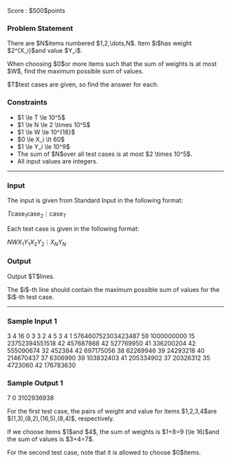 
<div>

<span>

<span>

<p>
Score : $500$points
</p>

<div>

<section>

### **Problem Statement**

<p>
There are $N$items numbered $1,2,\dots,N$.
Item $i$has weight $2^{X_i}$and value $Y_i$.
</p>

<p>
When choosing $0$or more items such that the sum of weights is at most $W$, find the maximum possible sum of values.
</p>

<p>
$T$test cases are given, so find the answer for each.
</p>

</section>

</div>

<div>

<section>

### **Constraints**

<ul>

<li>
$1 \le T \le 10^5$
</li>

<li>
$1 \le N \le 2 \times 10^5$
</li>

<li>
$1 \le W \le 10^{18}$
</li>

<li>
$0 \le X_i \lt 60$
</li>

<li>
$1 \le Y_i \le 10^9$
</li>

<li>
The sum of $N$over all test cases is at most $2 \times 10^5$.
</li>

<li>
All input values are integers.
</li>

</ul>

</section>

</div>

---

<div>

<div>

<section>

### **Input**

<p>
The input is given from Standard Input in the following format:
</p>

<div>

$T$$\text{case}_1$$\text{case}_2$$\vdots$$\text{case}_T$
</div>

<p>
Each test case is given in the following format:
</p>

<div>

$N$$W$$X_1$$Y_1$$X_2$$Y_2$$\vdots$$X_N$$Y_N$
</div>

</section>

</div>

<div>

<section>

### **Output**

<p>
Output $T$lines.
</p>

<p>
The $i$-th line should contain the maximum possible sum of values for the $i$-th test case.
</p>

</section>

</div>

</div>

---

<div>

<section>

### **Sample Input 1**

<div>

3
4 16
0 3
3 2
4 5
3 4
1 576460752303423487
59 1000000000
15 23752394551518
42 457687868
42 527769950
41 336200204
42 555090674
32 452384
42 697175056
38 62269946
39 24293218
40 214670437
37 6306990
39 103832403
41 205334902
37 20326312
35 4723060
42 176783630

</div>

</section>

</div>

<div>

<section>

### **Sample Output 1**

<div>

7
0
3102936938

</div>

<p>
For the first test case, the pairs of weight and value for items $1,2,3,4$are $(1,3),(8,2),(16,5),(8,4)$, respectively.
</p>

<p>
If we choose items $1$and $4$, the sum of weights is $1+8=9 (\le 16)$and the sum of values is $3+4=7$.
</p>

<p>
For the second test case, note that it is allowed to choose $0$items.
</p>

</section>

</div>

</span>

</span>

</div>
